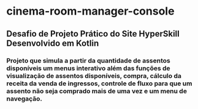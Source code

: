 # cinema-room-manager-console

## Desafio de Projeto Prático do Site HyperSkill Desenvolvido em Kotlin

### Projeto que simula a partir da quantidade de assentos disponíveis um menus interativo além das funções de visualização de assentos disponíveis, compra, cálculo da receita da venda de ingressos, controle de fluxo para que um assento não seja comprado mais de uma vez e um menu de navegação. 
